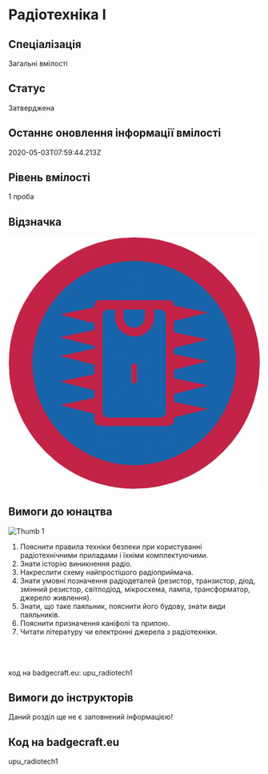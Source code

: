 # Радіотехніка І

## Спеціалізація

Загальні вмілості

## Статус

Затверджена

## Останнє оновлення інформації вмілості

2020-05-03T07:59:44.213Z

## Рівень вмілості

1 проба

## Відзначка

![Відзначка](../images/Radiotekhnika_I/_____________1.jpg)

## Вимоги до юнацтва

<span><img alt="Thumb              1" src="/uploads/textareas/bootsy/image/128/small______________1.jpg"><br></span><ol><li>Пояснити правила техніки безпеки при користуванні радіотехнічними приладами і їхніми комплектуючими.</li><li>Знати історію виникнення радіо.</li><li>Накреслити схему найпростішого радіоприймача.</li><li>Знати умовні позначення радіодеталей (резистор, транзистор, діод, змінний резистор, світлодіод, мікросхема, лампа, трансформатор, джерело живлення).</li><li>Знати, що таке паяльник, пояснити його будову, знати види паяльників.</li><li>Пояснити призначення каніфолі та припою.</li><li>Читати літературу чи електронні джерела з радіотехніки.</li></ol><br><span><br><br></span>код на badgecraft.eu: upu_radiotech1<br>

## Вимоги до інструкторів

Даний розділ ще не є заповнений інформацією!

## Код на badgecraft.eu

upu_radiotech1